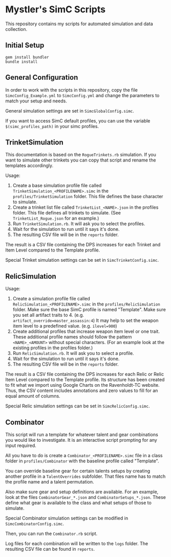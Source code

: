 Mystler's SimC Scripts
======================

This repository contains my scripts for automated simulation and data collection.

## Initial Setup

```
gem install bundler
bundle install
```

## General Configuration

In order to work with the scripts in this repository, copy the file `SimcConfig_Example.yml`
to `SimcConfig.yml` and change the parameters to match your setup and needs.

General simulation settings are set in `SimcGlobalConfig.simc`.

If you want to access SimC default profiles, you can use the variable `$(simc_profiles_path)`
in your simc profiles.

## TrinketSimulation

This documentation is based on the `RogueTrinkets.rb` simulation. If you want to simulate
other trinkets you can copy that script and rename the templates accordingly.

Usage:
1. Create a base simulation profile file called `TrinketSimulation_<PROFILENAME>.simc` in the
   `profiles/TrinketSimulation` folder. This file defines the base character to simulate.
2. Create a trinket list file called `TrinketList_<NAME>.json` in the profiles folder. This
   file defines all trinkets to simulate. (See `TrinketList_Rogue.json` for an example.)
3. Run `TrinketSimulation.rb`. It will ask you to select the profiles.
4. Wait for the simulation to run until it says it's done.
5. The resulting CSV file will be in the `reports` folder.

The result is a CSV file containing the DPS increases for each Trinket and Item Level
compared to the Template profile.

Special Trinket simulation settings can be set in `SimcTrinketConfig.simc`.

## RelicSimulation

Usage:
1. Create a simulation profile file called `RelicSimulation_<PROFILENAME>.simc` in the
   `profiles/RelicSimulation` folder.
   Make sure the base SimC profile is named "Template".
   Make sure you set all artifact traits to 4. (e.g. `artifact_override=master_assassin:4`)
   It may help to set the weapon item level to a predefined value. (e.g. `ilevel=900`)
2. Create additional profiles that increase weapon item level or one trait. These additional
   profile names should follow the pattern `<NAME>_<AMOUNT>` without special characters.
   (For an example look at the existing profiles in the profiles folder.)
3. Run `RelicSimulation.rb`. It will ask you to select a profile.
4. Wait for the simulation to run until it says it's done.
5. The resulting CSV file will be in the `reports` folder.

The result is a CSV file containing the DPS increases for each Relic or Relic Item Level
compared to the Template profile. Its structure has been created to fit what we import
using Google Charts on the Ravenholdt-TC website. Thus, the CSV content includes annotations
and zero values to fill for an equal amount of columns.

Special Relic simulation settings can be set in `SimcRelicConfig.simc`.

## Combinator

This script will run a template for whatever talent and gear combinations you would like to
investigate. It is an interactive script prompting for any input required.

All you have to do is create a `Combinator_<PROFILENAME>.simc` file in a class folder in
`profiles/Combinator` with the baseline profile called "Template".

You can override baseline gear for certain talents setups by creating another profile in
a `TalentOverrides` subfolder. That files name has to match the profile name and a talent
permutation.

Also make sure gear and setup definitions are available. For an example, look at the
files `CombinatorGear_*.json` and `CombinatorSetups_*.json`. These
define what gear is available to the class and what setups of those to simulate.

Special Combinator simulation settings can be modified in `SimcCombinatorConfig.simc`.

Then, you can run the `Combinator.rb` script.

Log files for each combination will be written to the `logs` folder. The resulting CSV
file can be found in `reports`.
